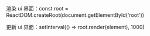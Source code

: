 渲染 ui 界面：const root = ReactDOM.createRoot(document.getElementById('root'))

更新 ui 界面：setInterval(() => root.render(element), 1000)
